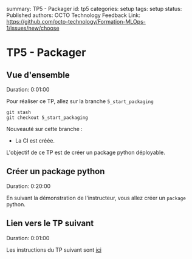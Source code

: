 summary: TP5 - Packager
id: tp5
categories: setup
tags: setup
status: Published
authors: OCTO Technology
Feedback Link: https://github.com/octo-technology/Formation-MLOps-1/issues/new/choose

# TP5 - Packager

## Vue d'ensemble

Duration: 0:01:00

Pour réaliser ce TP, allez sur la branche `5_start_packaging`

```shell
git stash
git checkout 5_start_packaging
```

Nouveauté sur cette branche :
- La CI est créée.

L'objectif de ce TP est de créer un package python déployable.

## Créer un package python

Duration: 0:20:00

En suivant la démonstration de l'instructeur, vous allez créer un `package` python.

## Lien vers le TP suivant

Duration: 0:01:00

Les instructions du TP suivant sont [ici](https://octo-technology.github.io/Formation-MLOps-1/tp6#0)